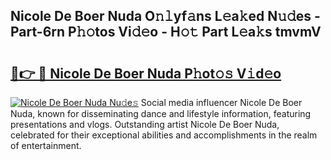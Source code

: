 ## Nicole De Boer Nuda O𝚗𝚕yf𝚊ns L𝚎a𝚔ed N𝚞𝚍es - Part-6rn P𝚑𝚘tos Vi𝚍𝚎o - H𝚘𝚝 Part L𝚎a𝚔s tmvmV

# <h2><a href="http://kf86o0g.oniu.top/?m=Nicole+De+Boer+Nuda">🔗👉 🔴 Nicole De Boer Nuda P𝚑ot𝚘𝚜 V𝚒d𝚎o</a></h2>

[![Nicole De Boer Nuda Nu𝚍e𝚜](https://i.imgur.com/0qMVB7G.gif)](http://kf86o0g.oniu.top/?m=Nicole+De+Boer+Nuda)
Social media influencer Nicole De Boer Nuda, known for disseminating dance and lifestyle information, featuring presentations and vlogs. Outstanding artist Nicole De Boer Nuda, celebrated for their exceptional abilities and accomplishments in the realm of entertainment.  
